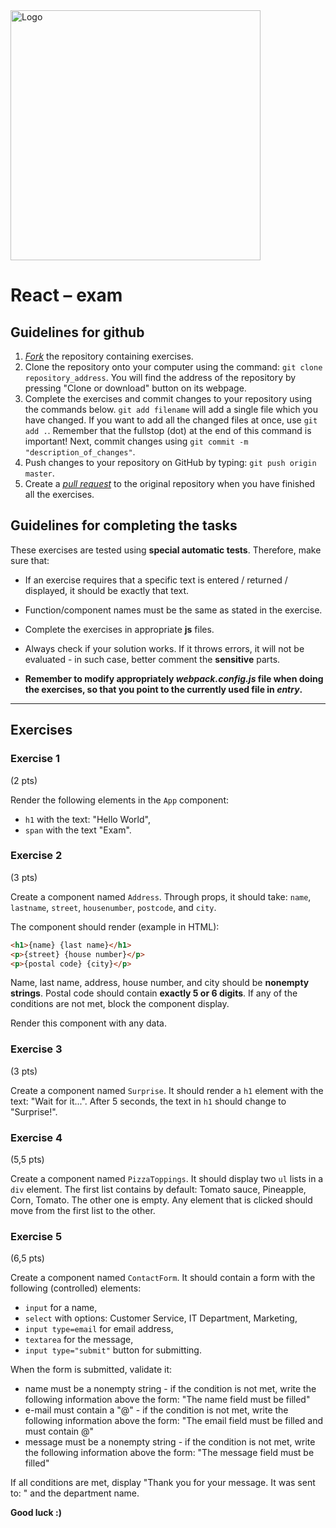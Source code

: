 <img alt="Logo" src="https://mentor.coderslab.pl/wp-content/uploads/2018/12/CL_IT_logo_ENG_1040x261_black_YELLOW-1.png" width="400">

# React &ndash; exam

## Guidelines for github

1. [*Fork*](https://guides.github.com/activities/forking/) the repository containing exercises.
2. Clone the repository onto your computer using the command: `git clone repository_address`.
You will find the address of the repository by pressing "Clone or download" button on its webpage.
3. Complete the exercises and commit changes to your repository using the commands below.
`git add filename` will add a single file which you have changed.
If you want to add all the changed files at once, use `git add .`.
Remember that the fullstop (dot) at the end of this command is important!
Next, commit changes using `git commit -m "description_of_changes"`.
4. Push changes to your repository on GitHub by typing: `git push origin master`.
5. Create a [*pull request*](https://help.github.com/articles/creating-a-pull-request) to the original repository when you have finished all the exercises.

## Guidelines for completing the tasks

These exercises are tested using **special automatic tests**. Therefore, make sure that:

* If an exercise requires that a specific text is entered / returned / displayed, it should be exactly that text.

* Function/component names must be the same as stated in the exercise.

* Complete the exercises in appropriate **js** files.

* Always check if your solution works. If it throws errors, it will not be evaluated - in such case, better comment the **sensitive** parts.


* **Remember to modify appropriately _webpack.config.js_ file when doing the exercises, so that you point to the currently used file in _entry_.**


---------------------------------------------------------------------

## Exercises

### Exercise 1
(2 pts)

Render the following elements in the ```App``` component:
- `h1` with the text: "Hello World",
- `span` with the text "Exam".

### Exercise 2
(3 pts)

Create a component named `Address`. Through props, it should take: `name`, `lastname`, `street`, `housenumber`, `postcode`, and `city`.

The component should render (example in HTML):
```HTML
<h1>{name} {last name}</h1>
<p>{street} {house number}</p>
<p>{postal code} {city}</p>
```

Name, last name, address, house number, and city should be **nonempty strings**. Postal code should contain **exactly 5 or 6 digits**. If any of the conditions are not met, block the component display.

Render this component with any data.

### Exercise 3
(3 pts)

Create a component named `Surprise`. It should render a `h1` element with the text: "Wait for it...". After 5 seconds, the text in `h1` should change to "Surprise!".

### Exercise 4
(5,5 pts)

Create a component named `PizzaToppings`. It should display two `ul` lists in a `div` element.
The first list contains by default: Tomato sauce, Pineapple, Corn, Tomato. The other one is empty.
Any element that is clicked should move from the first list to the other.

### Exercise 5
(6,5 pts)

Create a component named `ContactForm`. It should contain a form with the following (controlled) elements:
* `input` for a name,
* `select` with options: Customer Service, IT Department, Marketing,
* `input type=email` for email address,
* `textarea` for the message,
* `input type="submit"` button for submitting.

When the form is submitted, validate it:
* name must be a nonempty string - if the condition is not met, write the following information above the form: "The name field must be filled"
* e-mail must contain a "@"  - if the condition is not met, write the following information above the form: "The email field must be filled and must contain @"
* message must be a nonempty string - if the condition is not met, write the following information above the form: "The message field must be filled"

If all conditions are met, display "Thank you for your message. It was sent to: " and the department name.

**Good luck :)**
